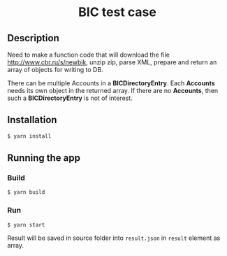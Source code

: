<h1 align="center">
  BIC test case
</h1>

## Description

Need to make a function code that will download the file http://www.cbr.ru/s/newbik, unzip zip, parse XML, prepare and return an array of objects for writing to DB.

There can be multiple Accounts in a **BICDirectoryEntry**. Each **Accounts** needs its own object in the returned array. If there are no **Accounts**, then such a **BICDirectoryEntry** is not of interest.

## Installation

```bash
$ yarn install
```

## Running the app

### Build

```bash
$ yarn build
```

### Run

```bash
$ yarn start
```

Result will be saved in source folder into `result.json` in `result` element as array.